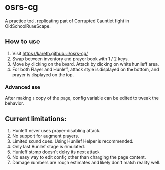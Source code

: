 # osrs-cg
A practice tool, replicating part of Corrupted Gauntlet fight in OldSchoolRuneScape.

## How to use
1. Visit https://kareth.github.ui/osrs-cg/
2. Swap between inventory and prayer book with 1 / 2 keys.
3. Move by clicking on the board. Attack by clicking on white hunlleff area.
4. For both Player and Hunleff, attack style is displayed on the bottom, and prayer is displayed on the top.
 
### Advanced use
After making a copy of the page, config variable can be edited to tweak the behavior.

## Current limitations:
1. Hunleff never uses prayer-disabling attack.
2. No support for augment prayers.
3. Limited sound cues. Using Hunllef Helper is recommended.
4. Only last Hunllef stage is simulated. 
5. Hunleff stomp doesn't delay its next attack.
6. No easy way to edit config other than changing the page content.
7. Damage numbers are rough estimates and likely don't match reality well.

